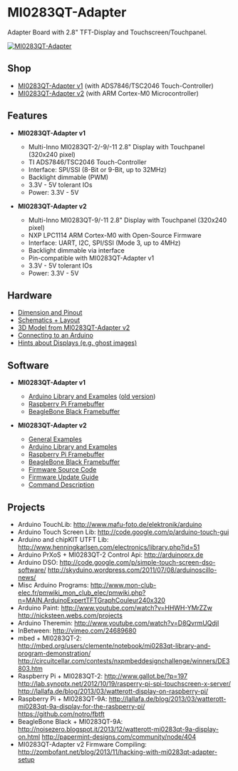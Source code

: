 # MI0283QT-Adapter
Adapter Board with 2.8" TFT-Display and Touchscreen/Touchpanel.

[![MI0283QT-Adapter](https://github.com/watterott/MI0283QT-Adapter/raw/master/hardware/MI0283QT_v20.jpg)](http://www.watterott.com/en/MI0283QT-2-Adapter)


## Shop
* [MI0283QT-Adapter v1](http://www.watterott.com/en/MI0283QT-2-Adapter) (with ADS7846/TSC2046 Touch-Controller)
* [MI0283QT-Adapter v2](http://www.watterott.com/en/MI0283QT-Adapter-v2) (with ARM Cortex-M0 Microcontroller)


## Features
* **MI0283QT-Adapter v1**
  * Multi-Inno MI0283QT-2/-9/-11 2.8" Display with Touchpanel (320x240 pixel)
  * TI ADS7846/TSC2046 Touch-Controller
  * Interface: SPI/SSI (8-Bit or 9-Bit, up to 32MHz)
  * Backlight dimmable (PWM)
  * 3.3V - 5V tolerant IOs
  * Power: 3.3V - 5V

* **MI0283QT-Adapter v2**
  * Multi-Inno MI0283QT-9/-11 2.8" Display with Touchpanel (320x240 pixel)
  * NXP LPC1114 ARM Cortex-M0 with Open-Source Firmware
  * Interface: UART, I2C, SPI/SSI (Mode 3, up to 4MHz)
  * Backlight dimmable via interface
  * Pin-compatible with MI0283QT-Adapter v1
  * 3.3V - 5V tolerant IOs
  * Power: 3.3V - 5V


## Hardware
* [Dimension and Pinout](https://raw.github.com/watterott/MI0283QT-Adapter/master/hardware/MI0283QT_size.pdf)
* [Schematics + Layout](https://github.com/watterott/MI0283QT-Adapter/tree/master/hardware)
* [3D Model from MI0283QT-Adapter v2](http://grabcad.com/library/mi0283qt-adapter-2-8-240x320-display-with-touch-panel-1)
* [Connecting to an Arduino](https://github.com/watterott/MI0283QT-Adapter/blob/master/Arduino-Connection.md)
* [Hints about Displays (e.g. ghost images)](https://github.com/watterott/KnowledgeBase/wiki/Displays#hints-about-displays)


## Software
* **MI0283QT-Adapter v1**
  * [Arduino Library and Examples](https://github.com/watterott/Arduino-Libs) ([old version](https://github.com/watterott/mSD-Shield/tree/5054db114faef1bcfd9c1d165ed713a681a0edea/src))
  * [Raspberry Pi Framebuffer](https://github.com/watterott/RPi-ShieldBridge/blob/master/docu/MI0283QT-Adapter.md#mi0283qt-adapter-v1)
  * [BeagleBone Black Framebuffer](https://github.com/notro/fbtft/wiki/BeagleBone-Black)

* **MI0283QT-Adapter v2**
  * [General Examples](https://github.com/watterott/MI0283QT-Adapter/tree/master/firmware/examples)
  * [Arduino Library and Examples](https://github.com/watterott/Arduino-Libs)
  * [Raspberry Pi Framebuffer](https://github.com/watterott/RPi-ShieldBridge/blob/master/docu/MI0283QT-Adapter.md#mi0283qt-adapter-v2)
  * [BeagleBone Black Framebuffer](https://github.com/notro/fbtft/wiki/BeagleBone-Black)
  * [Firmware Source Code](https://github.com/watterott/MI0283QT-Adapter/tree/master/firmware)
  * [Firmware Update Guide](https://github.com/watterott/MI0283QT-Adapter/blob/master/firmware/update_guide/README.md)
  * [Command Description](https://github.com/watterott/MI0283QT-Adapter/blob/master/firmware/docu/README.md)


## Projects
* Arduino TouchLib: http://www.mafu-foto.de/elektronik/arduino
* Arduino Touch Screen Lib: http://code.google.com/p/arduino-touch-gui
* Arduino and chipKIT UTFT Lib: http://www.henningkarlsen.com/electronics/library.php?id=51
* Arduino PrXoS + MI0283QT-2 Control Api: http://arduinoprx.de
* Arduino DSO: http://code.google.com/p/simple-touch-screen-dso-software/ http://skyduino.wordpress.com/2011/07/08/arduinoscillo-news/
* Misc Arduino Programs: http://www.mon-club-elec.fr/pmwiki_mon_club_elec/pmwiki.php?n=MAIN.ArduinoExpertTFTGraphCouleur240x320
* Arduino Paint: http://www.youtube.com/watch?v=HHWH-YMrZZw http://nicksteen.webs.com/projects
* Arduino Theremin: http://www.youtube.com/watch?v=D8QvrmUQdjI
* InBetween: http://vimeo.com/24689680
* mbed + MI0283QT-2: http://mbed.org/users/clemente/notebook/mi0283qt-library-and-program-demonstration/ http://circuitcellar.com/contests/nxpmbeddesignchallenge/winners/DE3803.htm
* Raspberry Pi + MI0283QT-2: http://www.gallot.be/?p=197 http://lab.synoptx.net/2012/10/19/rasperry-pi-spi-touchscreen-x-server/ http://lallafa.de/blog/2013/03/watterott-display-on-raspberry-pi/
* Raspberry Pi + MI0283QT-9A: http://lallafa.de/blog/2013/03/watterott-mi0283qt-9a-display-for-the-rasbperry-pi/ https://github.com/notro/fbtft
* BeagleBone Black + MI0283QT-9A: http://noisezero.blogspot.it/2013/12/watterott-mi0283qt-9a-display-on.html http://papermint-designs.com/community/node/404
* MI0283QT-Adapter v2 Firmware Compiling: http://zombofant.net/blog/2013/11/hacking-with-mi0283qt-adapter-setup
